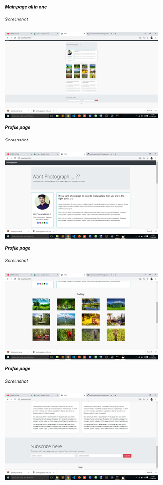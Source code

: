 ##### Main  page all in one
###### Screenshot

<p align="center">
<img src="screenshots/all_in_one.png">
</p>


##### Profile page
###### Screenshot

<p align="center">
<img src="screenshots/Profile.png">
</p>

##### Profile page  
###### Screenshot

<p align="center">
<img src="screenshots/Gallary.png">
</p>

##### Profile page
###### Screenshot

<p align="center">
<img src="screenshots/contact.png">
</p>
